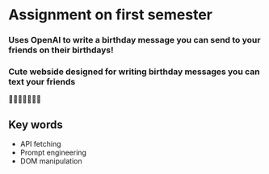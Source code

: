 # Assignment on first semester
### Uses OpenAI to write a birthday message you can send to your friends on their birthdays! 
### Cute webside designed for writing birthday messages you can text your friends
🥳✨🎉🎂🎁💕✨

## Key words
- API fetching
- Prompt engineering
- DOM manipulation
